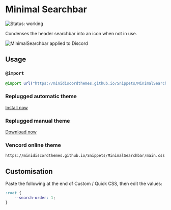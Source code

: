 [preview]: https://minidiscordthemes.github.io/Snippets/MinimalSearchbar/preview.avif

# Minimal Searchbar
![Status: working](https://img.shields.io/badge/status-working-green?style=flat-square)

Condenses the header searchbar into an icon when not in use.

![MinimalSearchbar applied to Discord][preview]

## Usage
### `@import`
```css
@import url("https://minidiscordthemes.github.io/Snippets/MinimalSearchbar/main.css");
```
### Replugged automatic theme
[Install now](https://replugged.dev/install?identifier=net.saltssaumure.MinimalSearchbar)
### Replugged manual theme
[Download now](https://github.com/MiniDiscordThemes/Snippets/releases/latest/download/net.saltssaumure.MinimalSearchbar.asar)
### Vencord online theme
```
https://minidiscordthemes.github.io/Snippets/MinimalSearchbar/main.css
```

## Customisation
Paste the following at the end of Custom / Quick CSS, then edit the values:
```css
:root {
    --search-order: 1;
}